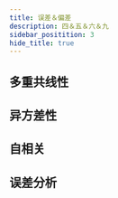 ```yaml
---
title: 误差＆偏差
description: 四＆五＆六＆九
sidebar_positition: 3
hide_title: true
---
```


## 多重共线性

## 异方差性

## 自相关

## 误差分析